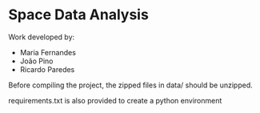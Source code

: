 # Space Data Analysis 

Work developed by:
* Maria Fernandes
* João Pino
* Ricardo Paredes

Before compiling the project, the zipped files in data/ should be unzipped.

requirements.txt is also provided to create a python environment